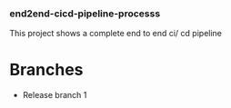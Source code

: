 ### end2end-cicd-pipeline-processs

This project shows a complete end to end ci/ cd pipeline 

# Branches

- Release branch 1

